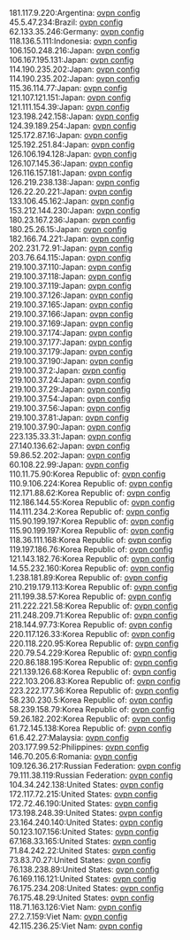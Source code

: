 181.117.9.220:Argentina: [ovpn config](vpn/181_117_9_220.ovpn)  
45.5.47.234:Brazil: [ovpn config](vpn/45_5_47_234.ovpn)  
62.133.35.246:Germany: [ovpn config](vpn/62_133_35_246.ovpn)  
118.136.5.111:Indonesia: [ovpn config](vpn/118_136_5_111.ovpn)  
106.150.248.216:Japan: [ovpn config](vpn/106_150_248_216.ovpn)  
106.167.195.131:Japan: [ovpn config](vpn/106_167_195_131.ovpn)  
114.190.235.202:Japan: [ovpn config](vpn/114_190_235_202.ovpn)  
114.190.235.202:Japan: [ovpn config](vpn/114_190_235_202.ovpn)  
115.36.114.77:Japan: [ovpn config](vpn/115_36_114_77.ovpn)  
121.107.121.151:Japan: [ovpn config](vpn/121_107_121_151.ovpn)  
121.111.154.39:Japan: [ovpn config](vpn/121_111_154_39.ovpn)  
123.198.242.158:Japan: [ovpn config](vpn/123_198_242_158.ovpn)  
124.39.189.254:Japan: [ovpn config](vpn/124_39_189_254.ovpn)  
125.172.87.16:Japan: [ovpn config](vpn/125_172_87_16.ovpn)  
125.192.251.84:Japan: [ovpn config](vpn/125_192_251_84.ovpn)  
126.106.194.128:Japan: [ovpn config](vpn/126_106_194_128.ovpn)  
126.107.145.36:Japan: [ovpn config](vpn/126_107_145_36.ovpn)  
126.116.157.181:Japan: [ovpn config](vpn/126_116_157_181.ovpn)  
126.219.238.138:Japan: [ovpn config](vpn/126_219_238_138.ovpn)  
126.22.20.221:Japan: [ovpn config](vpn/126_22_20_221.ovpn)  
133.106.45.162:Japan: [ovpn config](vpn/133_106_45_162.ovpn)  
153.212.144.230:Japan: [ovpn config](vpn/153_212_144_230.ovpn)  
180.23.167.236:Japan: [ovpn config](vpn/180_23_167_236.ovpn)  
180.25.26.15:Japan: [ovpn config](vpn/180_25_26_15.ovpn)  
182.166.74.221:Japan: [ovpn config](vpn/182_166_74_221.ovpn)  
202.231.72.91:Japan: [ovpn config](vpn/202_231_72_91.ovpn)  
203.76.64.115:Japan: [ovpn config](vpn/203_76_64_115.ovpn)  
219.100.37.110:Japan: [ovpn config](vpn/219_100_37_110.ovpn)  
219.100.37.118:Japan: [ovpn config](vpn/219_100_37_118.ovpn)  
219.100.37.119:Japan: [ovpn config](vpn/219_100_37_119.ovpn)  
219.100.37.126:Japan: [ovpn config](vpn/219_100_37_126.ovpn)  
219.100.37.165:Japan: [ovpn config](vpn/219_100_37_165.ovpn)  
219.100.37.166:Japan: [ovpn config](vpn/219_100_37_166.ovpn)  
219.100.37.169:Japan: [ovpn config](vpn/219_100_37_169.ovpn)  
219.100.37.174:Japan: [ovpn config](vpn/219_100_37_174.ovpn)  
219.100.37.177:Japan: [ovpn config](vpn/219_100_37_177.ovpn)  
219.100.37.179:Japan: [ovpn config](vpn/219_100_37_179.ovpn)  
219.100.37.190:Japan: [ovpn config](vpn/219_100_37_190.ovpn)  
219.100.37.2:Japan: [ovpn config](vpn/219_100_37_2.ovpn)  
219.100.37.24:Japan: [ovpn config](vpn/219_100_37_24.ovpn)  
219.100.37.29:Japan: [ovpn config](vpn/219_100_37_29.ovpn)  
219.100.37.54:Japan: [ovpn config](vpn/219_100_37_54.ovpn)  
219.100.37.56:Japan: [ovpn config](vpn/219_100_37_56.ovpn)  
219.100.37.81:Japan: [ovpn config](vpn/219_100_37_81.ovpn)  
219.100.37.90:Japan: [ovpn config](vpn/219_100_37_90.ovpn)  
223.135.33.31:Japan: [ovpn config](vpn/223_135_33_31.ovpn)  
27.140.136.62:Japan: [ovpn config](vpn/27_140_136_62.ovpn)  
59.86.52.202:Japan: [ovpn config](vpn/59_86_52_202.ovpn)  
60.108.22.99:Japan: [ovpn config](vpn/60_108_22_99.ovpn)  
110.11.75.90:Korea Republic of: [ovpn config](vpn/110_11_75_90.ovpn)  
110.9.106.224:Korea Republic of: [ovpn config](vpn/110_9_106_224.ovpn)  
112.171.88.62:Korea Republic of: [ovpn config](vpn/112_171_88_62.ovpn)  
112.186.144.55:Korea Republic of: [ovpn config](vpn/112_186_144_55.ovpn)  
114.111.234.2:Korea Republic of: [ovpn config](vpn/114_111_234_2.ovpn)  
115.90.199.197:Korea Republic of: [ovpn config](vpn/115_90_199_197.ovpn)  
115.90.199.197:Korea Republic of: [ovpn config](vpn/115_90_199_197.ovpn)  
118.36.111.168:Korea Republic of: [ovpn config](vpn/118_36_111_168.ovpn)  
119.197.186.76:Korea Republic of: [ovpn config](vpn/119_197_186_76.ovpn)  
121.143.182.76:Korea Republic of: [ovpn config](vpn/121_143_182_76.ovpn)  
14.55.232.160:Korea Republic of: [ovpn config](vpn/14_55_232_160.ovpn)  
1.238.181.89:Korea Republic of: [ovpn config](vpn/1_238_181_89.ovpn)  
210.219.179.113:Korea Republic of: [ovpn config](vpn/210_219_179_113.ovpn)  
211.199.38.57:Korea Republic of: [ovpn config](vpn/211_199_38_57.ovpn)  
211.222.221.58:Korea Republic of: [ovpn config](vpn/211_222_221_58.ovpn)  
211.248.209.71:Korea Republic of: [ovpn config](vpn/211_248_209_71.ovpn)  
218.144.97.73:Korea Republic of: [ovpn config](vpn/218_144_97_73.ovpn)  
220.117.126.33:Korea Republic of: [ovpn config](vpn/220_117_126_33.ovpn)  
220.118.220.95:Korea Republic of: [ovpn config](vpn/220_118_220_95.ovpn)  
220.79.54.229:Korea Republic of: [ovpn config](vpn/220_79_54_229.ovpn)  
220.86.188.195:Korea Republic of: [ovpn config](vpn/220_86_188_195.ovpn)  
221.139.126.68:Korea Republic of: [ovpn config](vpn/221_139_126_68.ovpn)  
222.103.206.83:Korea Republic of: [ovpn config](vpn/222_103_206_83.ovpn)  
223.222.177.36:Korea Republic of: [ovpn config](vpn/223_222_177_36.ovpn)  
58.230.230.5:Korea Republic of: [ovpn config](vpn/58_230_230_5.ovpn)  
58.239.158.79:Korea Republic of: [ovpn config](vpn/58_239_158_79.ovpn)  
59.26.182.202:Korea Republic of: [ovpn config](vpn/59_26_182_202.ovpn)  
61.72.145.138:Korea Republic of: [ovpn config](vpn/61_72_145_138.ovpn)  
61.6.42.27:Malaysia: [ovpn config](vpn/61_6_42_27.ovpn)  
203.177.99.52:Philippines: [ovpn config](vpn/203_177_99_52.ovpn)  
146.70.205.6:Romania: [ovpn config](vpn/146_70_205_6.ovpn)  
109.126.36.217:Russian Federation: [ovpn config](vpn/109_126_36_217.ovpn)  
79.111.38.119:Russian Federation: [ovpn config](vpn/79_111_38_119.ovpn)  
104.34.242.138:United States: [ovpn config](vpn/104_34_242_138.ovpn)  
172.117.72.215:United States: [ovpn config](vpn/172_117_72_215.ovpn)  
172.72.46.190:United States: [ovpn config](vpn/172_72_46_190.ovpn)  
173.198.248.39:United States: [ovpn config](vpn/173_198_248_39.ovpn)  
23.164.240.140:United States: [ovpn config](vpn/23_164_240_140.ovpn)  
50.123.107.156:United States: [ovpn config](vpn/50_123_107_156.ovpn)  
67.168.33.165:United States: [ovpn config](vpn/67_168_33_165.ovpn)  
71.84.242.22:United States: [ovpn config](vpn/71_84_242_22.ovpn)  
73.83.70.27:United States: [ovpn config](vpn/73_83_70_27.ovpn)  
76.138.238.89:United States: [ovpn config](vpn/76_138_238_89.ovpn)  
76.169.116.121:United States: [ovpn config](vpn/76_169_116_121.ovpn)  
76.175.234.208:United States: [ovpn config](vpn/76_175_234_208.ovpn)  
76.175.48.29:United States: [ovpn config](vpn/76_175_48_29.ovpn)  
118.71.163.126:Viet Nam: [ovpn config](vpn/118_71_163_126.ovpn)  
27.2.7.159:Viet Nam: [ovpn config](vpn/27_2_7_159.ovpn)  
42.115.236.25:Viet Nam: [ovpn config](vpn/42_115_236_25.ovpn)  

